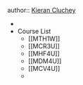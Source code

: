 author::  [Kieran Cluchey](https://k.cluchey.ca)

-
- Course List
	- [[MTH1W]]
	- [[MCR3U]]
	- [[MHF4U]]
	- [[MDM4U]]
	- [[MCV4U]]
	-